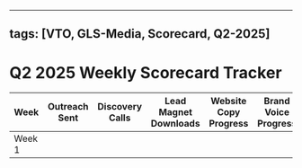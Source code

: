 
---
tags: [VTO, GLS-Media, Scorecard, Q2-2025]
---

# Q2 2025 Weekly Scorecard Tracker

| Week       | Outreach Sent | Discovery Calls | Lead Magnet Downloads | Website Copy Progress | Brand Voice Progress | Case Studies Published | Active Clients | Profit Margin |
|------------|----------------|-----------------|-----------------------|-----------------------|----------------------|------------------------|-----------------|---------------|
| Week 1     |                |                 |                       |                       |                      |                        |                 |               |
